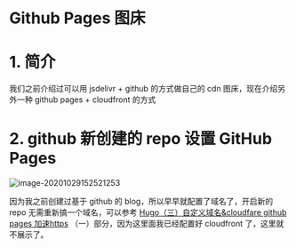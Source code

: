 # Github Pages 图床


<!--more-->



# 1. 简介

我们之前介绍过可以用 jsdelivr + github 的方式做自己的 cdn 图床，现在介绍另外一种 github pages + cloudfront 的方式



# 2. github 新创建的 repo 设置 GitHub Pages

![image-20201029152521253](https://cdn.jsdelivr.net/gh/ZhaoUncle/image@main/blog/image-20201029152521253.png)

因为我之前创建过基于 github 的 blog，所以早早就配置了域名了，开启新的 repo 无需重新搞一个域名，可以参考 [Hugo（三）自定义域名&cloudfare github pages 加速https](https://zhaouncle.com/hugo_03/) （一）部分，因为这里面我已经配置好 cloudfront 了，这里就不展示了。


